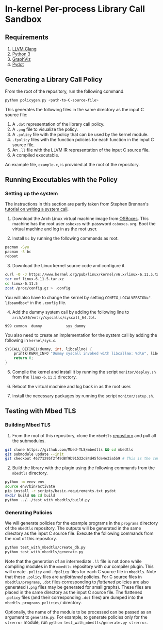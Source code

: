 # In-kernel Per-process Library Call Sandbox

## Requirements

1. [LLVM Clang](https://clang.llvm.org)
2. [Python 3](https://www.python.org)
3. [GraphViz](https://graphviz.org)
4. [Pydot](https://github.com/pydot/pydot)

## Generating a Library Call Policy
From the root of the repository, run the following command.

```bash
python policygen.py <path-to-C-source-file>
```

This generates the following files in the same directory as the input C source file:

1. A `.dot` representation of the library call policy.
2. A `.png` file to visualize the policy.
3. A `.policy` file with the policy that can be used by the kernel module.
4. `.fpolicy` files with the function policies for each function in the input C source file.
5. An `.ll` file with the LLVM IR representation of the input C source file.
6. A compiled executable.

An example file, `example.c`, is provided at the root of the repository.

## Running Executables with the Policy

### Setting up the system
The instructions in this section are partly taken from Stephen Brennan's [tutorial on writing a system call](https://brennan.io/2016/11/14/kernel-dev-ep3/).

1. Download the Arch Linux virtual machine image from [OSBoxes](https://sourceforge.net/projects/osboxes/files/v/vb/4-Ar---c-x/20240601/CLI/64bit.7z/download). This machine has the root user `osboxes` with password `osboxes.org`. Boot the virtual machine and log in as the root user.

2. Install `bc` by running the following commands as root.

```bash
pacman -Syu
pacman -S bc
reboot
```

3. Download the Linux kernel source code and configure it.

```bash
curl -O -J https://www.kernel.org/pub/linux/kernel/v6.x/linux-6.11.5.tar.xz
tar xvf linux-6.11.5.tar.xz
cd linux-6.11.5
zcat /proc/config.gz > .config
```

You will also have to change the kernel by setting `CONFIG_LOCALVERSION="-libsandbox"` in the `.config` file.

4. Add the dummy system call by adding the following line to `arch/x86/entry/syscalls/syscall_64.tbl`.

```tbl
999	common	dummy			sys_dummy
```

You also need to create an implementation for the system call by adding the following in `kernel/sys.c`.

```c
SYSCALL_DEFINE1(dummy, int, libcallno) {
	printk(KERN_INFO "Dummy syscall invoked with libcallno: %d\n", libcallno);
    return 0;
}
```

5. Compile the kernel and install it by running the script `monitor/deploy.sh` from the `linux-6.11.5` directory.

6. Reboot the virtual machine and log back in as the root user.

7. Install the necessary packages by running the script `monitor/setup.sh`.

## Testing with Mbed TLS

### Building Mbed TLS

1. From the root of this repository, clone the `mbedtls` [repository](https://github.com/Mbed-TLS/mbedtls) and pull all the submodules.

```bash
git clone https://github.com/Mbed-TLS/mbedtls && cd mbedtls
git submodule update --init
git checkout 46771295f2f49d8f9b91532c84d45fde4e35a5b9 # This is the commit used for testing
```

2. Build the library with the plugin using the following commands from the `mbedtls` directory.

```bash
python -m venv env
source env/bin/activate
pip install -r scripts/basic.requirements.txt pydot
mkdir build && cd build
python ../../test_with_mbedtls/build.py
```

### Generating Policies
We will generate policies for the example programs in the `programs` directory of the `mbedtls` repository. The outputs will be generated in the same directory as the input C source file. Execute the following commands from the root of this repository.

```bash
python test_with_mbedtls/create_db.py
python test_with_mbedtls/generate.py
```

Note that the generation of an intermediate `.ll` file is not done while compiling modules in the `mbedtls` repository with our compiler plugin. This will create `.policy` and `.fpolicy` files for each C source file in `mbedtls`. Note that these `.policy` files are _unflattened_ policies. For C source files in `mbedtls/programs`, `.dot` files corresponding to _flattened_ policies are also generated (`.png` files may be generated for small graphs). These files are placed in the same directory as the input C source file. The flattened `.policy` files (and their corresponding `.dot` files) are dumped into the `mbedtls_programs_policies/` directory.

Optionally, the name of the module to be processed can be passed as an argument to `generate.py`. For example, to generate policies only for the `strerror` module, run `python test_with_mbedtls/generate.py strerror`.
